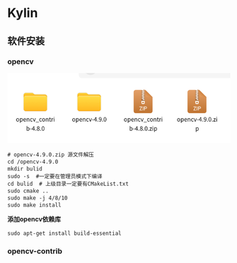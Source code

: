 # Kylin

## 软件安装

### opencv

![image-20240621172717916](Kylin.assets/image-20240621172717916.png)

```shell
# opencv-4.9.0.zip 源文件解压
cd /opencv-4.9.0
mkdir bulid
sudo -s  #一定要在管理员模式下编译
cd bulid  # 上级目录一定要有CMakeList.txt
sudo cmake ..
sudo make -j 4/8/10
sudo make install
```

**添加opencv依赖库**

```shell
sudo apt-get install build-essential
```



### **opencv-contrib**

```shell

```

